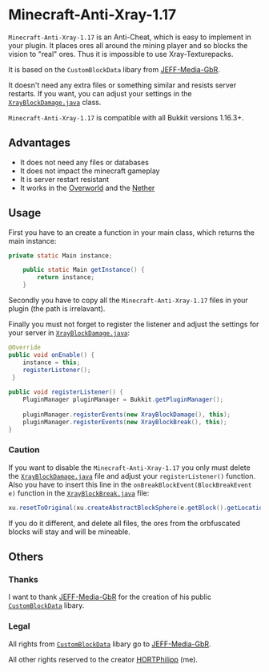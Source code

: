 # Minecraft-Anti-Xray-1.17
 
``Minecraft-Anti-Xray-1.17`` is an Anti-Cheat, which is easy to implement in your plugin. It places ores all around the mining player and so blocks the vision to "real" ores. Thus it is impossible to use Xray-Texturepacks.

It is based on the `CustomBlockData` libary from [JEFF-Media-GbR](https://github.com/JEFF-Media-GbR/CustomBlockData).

It doesn't need any extra files or something similar and resists server restarts.
If you want, you can adjust your settings in the [`XrayBlockDamage.java`](https://github.com/HORTPhilipp/Minecraft-Anti-Xray-1.17/blob/main/de/hortphilipp/src/anticheat/xray/XrayBlockDamage.java) class.

``Minecraft-Anti-Xray-1.17`` is compatible with all Bukkit versions 1.16.3+.

## Advantages

- It does not need any files or databases
- It does not impact the minecraft gameplay
- It is server restart resistant
- It works in the [Overworld](https://minecraft.fandom.com/wiki/Overworld) and the [Nether](https://minecraft.fandom.com/wiki/The_Nether)

## Usage

First you have to an create a function in your main class, which returns the main instance:

```java
private static Main instance;

    public static Main getInstance() {
        return instance;
    }
```

Secondly you have to copy all the ``Minecraft-Anti-Xray-1.17`` files in your plugin (the path is irrelavant).

Finally you must not forget to register the listener and adjust the settings for your server in [`XrayBlockDamage.java`](https://github.com/HORTPhilipp/Minecraft-Anti-Xray-1.17/blob/main/de/hortphilipp/src/anticheat/xray/XrayBlockDamage.java):

```java
@Override
public void onEnable() {
    instance = this;
    registerListener();
 }
    
public void registerListener() {
    PluginManager pluginManager = Bukkit.getPluginManager();
    
    pluginManager.registerEvents(new XrayBlockDamage(), this);
    pluginManager.registerEvents(new XrayBlockBreak(), this);
}
```

### Caution

If you want to disable the ``Minecraft-Anti-Xray-1.17`` you only must delete the [`XrayBlockDamage.java`](https://github.com/HORTPhilipp/Minecraft-Anti-Xray-1.17/blob/main/de/hortphilipp/src/anticheat/xray/XrayBlockDamage.java) file and adjust your `registerListener()` function. Also you have to insert this line in the `onBreakBlockEvent(BlockBreakEvent e)` function in the [`XrayBlockBreak.java`](https://github.com/HORTPhilipp/Minecraft-Anti-Xray-1.17/blob/main/de/hortphilipp/src/anticheat/xray/XrayBlockBreak.java) file:

```java
xu.resetToOriginal(xu.createAbstractBlockSphere(e.getBlock().getLocation(), 3));
```

If you do it different, and delete all files, the ores from the orbfuscated blocks will stay and will be mineable.


## Others

### Thanks

I want to thank [JEFF-Media-GbR](https://github.com/JEFF-Media-GbR/) for the creation of his public [`CustomBlockData`](https://github.com/JEFF-Media-GbR/CustomBlockData) libary.

### Legal

All rights from [`CustomBlockData`](https://github.com/JEFF-Media-GbR/CustomBlockData) libary go to [JEFF-Media-GbR](https://github.com/JEFF-Media-GbR/).

All other rights reserved to the creator [HORTPhilipp](https://github.com/HORTPhilipp/) (me).
